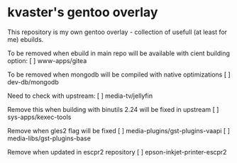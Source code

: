 # kvaster's gentoo overlay

This repository is my own gentoo overlay - collection of usefull (at least for me) ebuilds.

To be removed when ebuild in main repo will be available with cient building option:
[ ] www-apps/gitea

To be removed when mongodb will be compiled with native optimizations
[ ] dev-db/mongodb

Need to check with upstream:
[ ] media-tv/jellyfin

Remove this when building with binutils 2.24 will be fixed in upstream
[ ] sys-apps/kexec-tools

Remove when gles2 flag will be fixed
[ ] media-plugins/gst-plugins-vaapi
[ ] media-libs/gst-plugins-base

Remove when updated in escpr2 repository
[ ] epson-inkjet-printer-escpr2
